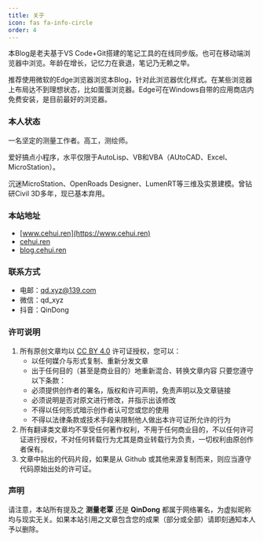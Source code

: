 ```yaml
---
title: 关于
icon: fas fa-info-circle
order: 4
---
```


本Blog是老夫基于VS Code+Git搭建的笔记工具的在线同步版。也可在移动端浏览器中浏览。年龄在增长，记忆力在衰退，笔记乃无赖之举。

推荐使用微软的Edge浏览器浏览本Blog，针对此浏览器优化样式。在某些浏览器上布局达不到理想状态，比如蛋蛋浏览器。Edge可在Windows自带的应用商店内免费安装，是目前最好的浏览器。

### 本人状态
一名坚定的测量工作者。高工，测绘师。

爱好搞点小程序，水平仅限于AutoLisp、VB和VBA（AUtoCAD、Excel、MicroStation）。

沉迷MicroStation、OpenRoads Designer、LumenRT等三维及实景建模。曾钻研Civil 3D多年，现已基本弃用。

### 本站地址
- [www.cehui.ren](https://www.cehui.ren)
- [cehui.ren](https://www.cehui.ren)
- [blog.cehui.ren](https://www.cehui.ren)

### 联系方式
- 电邮：qd.xyz@139.com
- 微信：qd_xyz
- 抖音：QinDong

### 许可说明
1. 所有原创文章均以 [CC BY 4.0](https://creativecommons.org/licenses/by/4.0/) 许可证授权，您可以：
    - 以任何媒介与形式复制、重新分发文章
    - 出于任何目的（甚至是商业目的）地重新混合、转换文章内容
    只要您遵守以下条款：
    - 必须提供创作者的署名，版权和许可声明，免责声明以及文章链接
    - 必须说明是否对原文进行修改，并指示出该修改
    - 不得以任何形式暗示创作者认可您或您的使用
    - 不得以法律条款或技术手段来限制他人做出本许可证所允许的行为
2. 所有翻译类文章均不享受任何著作权利，不用于任何商业目的，不以任何许可证进行授权，不对任何转载行为尤其是商业转载行为负责，一切权利由原创作者保有。
3. 文章中贴出的代码片段，如果是从 Github 或其他来源复制而来，则应当遵守代码原始出处的许可证。

### 声明
请注意，本站所有提及之 **测量老覃** 还是 **QinDong** 都属于网络署名，为虚拟昵称均与现实无关。如果本站引用之文章包含您的成果（部分或全部）请即刻通知本人予以删除。